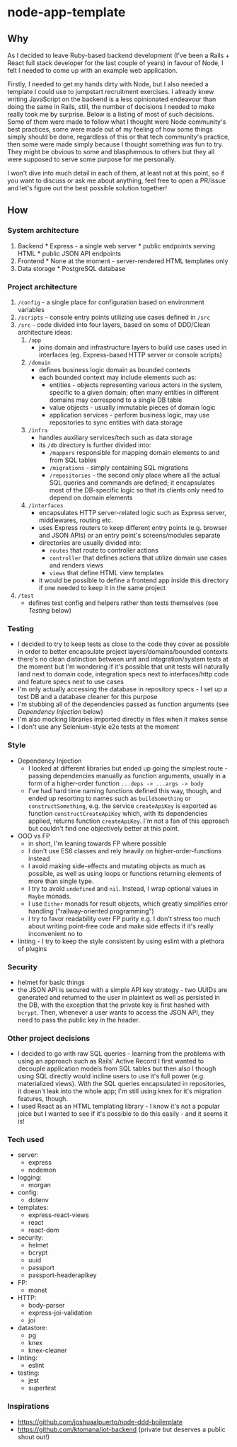 # node-app-template

## Why

As I decided to leave Ruby-based backend development (I've been a Rails + React full stack developer for the last couple of years) in favour of Node, I felt I needed to come up with an example web application.

Firstly, I needed to get my hands dirty with Node, but I also needed a template I could use to jumpstart recruitment exercises. I already knew writing JavaScript on the backend is a less opinionated endeavour than doing the same in Rails, still, the number of decisions I needed to make really took me by surprise. Below is a listing of most of such decisions. Some of them were made to follow what I thought were Node community's best practices, some were made out of my feeling of how some things simply should be done, regardless of this or that tech community's practice, then some were made simply because I thought something was fun to try. They might be obvious to some and blasphemous to others but they all were supposed to serve some purpose for me personally.

I won't dive into much detail in each of them, at least not at this point, so if you want to discuss or ask me about anything, feel free to open a PR/issue and let's figure out the best possible solution together!

## How

### System architecture
  1. Backend
    * Express - a single web server
    * public endpoints serving HTML
    * public JSON API endpoints
  2. Frontend
    * None at the moment - server-rendered HTML templates only
  3. Data storage
    * PostgreSQL database

### Project architecture

  1. `/config` - a single place for configuration based on environment variables
  2. `/scripts` - console entry points utilizing use cases defined in `/src`
  3. `/src` - code divided into four layers, based on some of DDD/Clean architecture ideas:
      1. `/app`
          * joins domain and infrastructure layers to build use cases used in interfaces (eg. Express-based HTTP server or console scripts)
      2. `/domain`
          * defines business logic domain as bounded contexts
          * each bounded context may include elements such as:
              * entities - objects representing various actors in the system, specific to a given domain; often many entities in different domains may correspond to a single DB table
              * value objects - usually immutable pieces of domain logic
              * application services - perform business logic, may use repositories to sync entities with data storage
      3. `/infra`
          * handles auxiliary services/tech such as data storage
          * its `/db` directory is further divided into:
              - `/mappers` responsible for mapping domain elements to and from SQL tables
              - `/migrations` - simply containing SQL migrations
              - `/repositories` - the second only place where all the actual SQL queries and commands are defined; it encapsulates most of the DB-specific logic so that its clients only need to depend on domain elements
      4. `/interfaces`
          * encapsulates HTTP server-related logic such as Express server, middlewares, routing etc.
          * uses Express routers to keep different entry points (e.g. browser and JSON APIs) or an entry point's screens/modules separate
          * directories are usually divided into:
              - `routes` that route to controller actions
              - `controller` that defines actions that utilize domain use cases and renders views
              - `views` that define HTML view templates
          * it would be possible to define a frontend app inside this directory if one needed to keep it in the same project
  4. `/test`
      * defines test config and helpers rather than tests themselves (see _Testing_ below)

### Testing
  * I decided to try to keep tests as close to the code they cover as possible in order to better encapsulate project layers/domains/bounded contexts
  * there's no clean distinction between unit and integration/system tests at the moment but I'm wondering if it's possible that unit tests will naturally land next to domain code, integration specs next to interfaces/http code and feature specs next to use cases
  * I'm only actually accessing the database in repository specs - I set up a test DB and a database cleaner for this purpose
  * I'm stubbing all of the dependencies passed as function arguments (see _Dependency Injection_ below)
  * I'm also mocking libraries imported directly in files when it makes sense
  * I don't use any Selenium-style e2e tests at the moment

### Style
  * Dependency Injection
    - I looked at different libraries but ended up going the simplest route - passing dependencies manually as function arguments, usually in a form of a higher-order function `...deps -> ...args -> body`
    - I've had hard time naming functions defined this way, though, and ended up resorting to names such as `buildSomething` or `constructSomething`, e.g. the service `createApiKey` is exported as function `constructCreateApiKey` which, with its dependencies applied, returns function `createApiKey`. I'm not a fan of this approach but couldn't find one objectively better at this point.
  * OOO vs FP
    - in short, I'm leaning towards FP where possible
    - I don't use ES6 classes and rely heavily on higher-order-functions instead
    - I avoid making side-effects and mutating objects as much as possible, as well as using loops or functions returning elements of more than single type.
    - I try to avoid `undefined` and `nil`. Instead, I wrap optional values in `Maybe` monads.
    - I use `Either` monads for result objects, which greatly simplifies error handling ("railway-oriented programming")
    - I try to favor readability over FP purity e.g. I don't stress too much about writing point-free code and make side effects if it's really inconvenient no to
  * linting - I try to keep the style consistent by using eslint with a plethora of plugins

### Security
  * helmet for basic things
  * the JSON API is secured with a simple API key strategy - two UUIDs are generated and returned to the user in plaintext as well as persisted in the DB, with the exception that the private key is first hashed with `bcrypt`. Then, whenever a user wants to access the JSON API, they need to pass the public key in the header.

### Other project decisions
  * I decided to go with raw SQL queries - learning from the problems with using an approach such as Rails' Active Record I first wanted to decouple application models from SQL tables but then also I though using SQL directly would incline users to use it's full power (e.g. materialized views). With the SQL queries encapsulated in repositories, it doesn't leak into the whole app; I'm still using knex for it's migration features, though.
  * I used React as an HTML templating library - I know it's not a popular joice but I wanted to see if it's possible to do this easily - and it seems it is!

### Tech used
  * server:
    - express
    - nodemon
  * logging:
    - morgan
  * config:
    - dotenv
  * templates:
    - express-react-views
    - react
    - react-dom
  * security:
    - helmet
    - bcrypt
    - uuid
    - passport
    - passport-headerapikey
  * FP:
    - monet
  * HTTP:
    - body-parser
    - express-joi-validation
    - joi
  * datastore:
    - pg
    - knex
    - knex-cleaner
  * linting:
    - eslint
  * testing:
    - jest
    - supertest

### Inspirations

* https://github.com/joshuaalpuerto/node-ddd-boilerplate
* https://github.com/ktomana/iot-backend (private but deserves a public shout out!)
